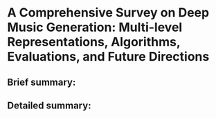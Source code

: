 # A Comprehensive Survey on Deep Music Generation: Multi-level Representations, Algorithms, Evaluations, and Future Directions


## Brief summary:



## Detailed summary:




